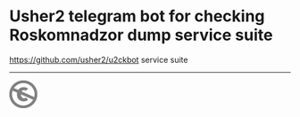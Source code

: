Usher2 telegram bot for checking Roskomnadzor dump service suite
================================================================

https://github.com/usher2/u2ckbot service suite

---
[![UNLICENSE](noc.png)](UNLICENSE)
